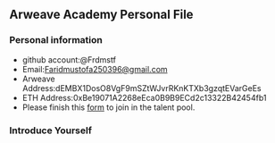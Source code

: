 ## Arweave Academy Personal File

### Personal information

- github account:@Frdmstf
- Email:Faridmustofa250396@gmail.com
- Arweave Address:dEMBX1DosO8VgF9mSZtWJvrRKnKTXb3gzqtEVarGeEs
- ETH Address:0xBe19071A2268eEca0B9B9ECd2c13322B42454fb1
- Please finish this [form](https://docs.google.com/forms/d/e/1FAIpQLSfWA5fIIcBgmRppm3jNz5vmf9Mai_QMVil-2pO4r7YKn_Zhtw/viewform?usp=sf_link) to join in the talent pool.

### Introduce Yourself
